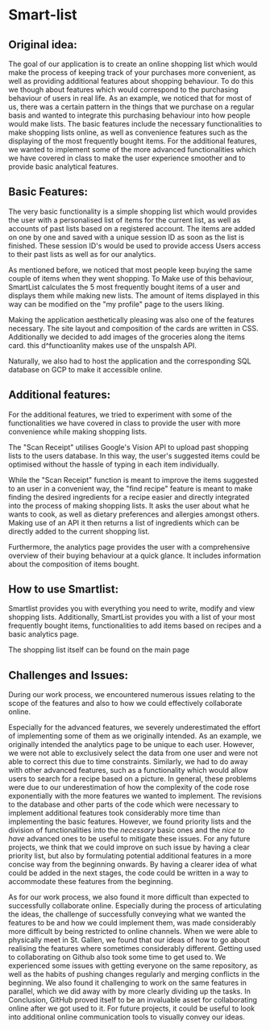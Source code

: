 # Smart-list
## Original idea:
The goal of our application is to create an online shopping list which would make the process of keeping track of your purchases more convenient, as well as providing additional features about shopping behaviour.
To do this we though about features which would correspond to the purchasing behaviour of users in real life. As an example, we noticed that for most of us, there was a certain pattern in the things that we purchase on a regular basis and wanted to integrate this purchasing behaviour into how people would make lists.
The basic features include the necessary functionalities to make shopping lists online, as well as convenience features such as the displaying of the most frequently bought items.
For the additional features, we wanted to implement some of the more advanced functionalities which we have covered in class to make the user experience smoother and to provide basic analytical features.



## Basic Features:
The very basic functionality is a simple shopping list which would provides the user with a personalised list of items for the current list, as well as accounts of past lists based on a registered account. The items are added on one by one and saved with a unique session ID as soon as the list is finished. These session ID's would be used to provide access Users access to their past lists as well as for our analytics.

As mentioned before, we noticed that most people keep buying the same couple of items when they went shopping. To Make use of this behaviour, SmartList calculates the 5 most frequently bought items of a user and displays them while making new lists. The amount of items displayed in this way can be modified on the "my profile" page to the users liking.

Making the application aesthetically pleasing was also one of the features necessary. The site layout and composition of the cards are written in CSS. Additionally we decided to add images of the groceries along the items card. this d^functioanlity makes use of the unspalsh API.   

Naturally, we also had to host the application and the corresponding SQL database on  GCP to make it accessible online.   


## Additional features:
For the additional features, we tried to experiment with some of the functionalities we have covered in class to provide the user with more convenience while making shopping lists.

The "Scan Receipt" utilises Google's Vision API to upload past shopping lists to the users database. In this way, the user's suggested items could be  optimised without the hassle of typing in each item individually.

While the "Scan Receipt" function is meant to improve the items suggested to an user in a convenient way, the "find recipe" feature is meant to make finding the desired ingredients for a recipe easier and directly integrated into the process of making shopping lists. It asks the user about what he wants to cook, as well as dietary preferences and allergies amongst others. Making use of an API it then returns a list of ingredients which can be directly added to the current shopping list.

Furthermore, the analytics page provides the user with a comprehensive overview of their buying behaviour at a quick glance. It includes information about the composition of items bought.

## How to use Smartlist:
Smartlist provides you with everything you need to write, modify and view shopping lists. Additionally, SmartList provides you with a list of your most frequently bought items, functionalities to add items based on recipes and a basic analytics page.

The shopping list itself can be found on the main page


## Challenges and Issues:
During our work process, we encountered numerous issues relating to the scope of the features and also to how we could effectively collaborate online.

Especially for the advanced features, we severely underestimated the effort of implementing some of them as we originally intended. As an example, we originally intended the analytics page to be unique to each user. However, we were not able to exclusively select the data from one user and were not able to correct this due to time constraints.
Similarly, we had to do away with other advanced features, such as a functionality which would allow users to search for a recipe based on a picture. In general, these problems were due to our underestimation of how the complexity of the code rose exponentially with the more features we wanted to implement. The revisions to the database and other parts of the code which were necessary to implement additional features took considerably more time than implementing the basic features.
However, we found priority lists and the division of functionalities into the _necessary_ basic ones and the _nice to have_ advanced ones to be useful to mitigate these issues.
For any future projects, we think that we could improve on such issue by having a clear priority list, but also by formulating potential additional features in a more concise way from the beginning onwards. By having a clearer idea of what could be added in the next stages, the code could be written in a way to accommodate these features from the beginning.  


As for our work process, we also found it more difficult than expected to successfully collaborate online. Especially during the process of articulating the ideas, the challenge of successfully conveying what we wanted the features to be and how we could implement them, was made considerably more difficult by being restricted to online channels. When we were able to physically meet in St. Gallen, we found that our ideas of how to go about realising the features where sometimes considerably different.
Getting used to collaborating on Github also took some time to get used to. We experienced some issues with getting everyone on the same repository, as well as the habits of pushing changes regularly and merging conflicts in the beginning. We also found it challenging to work on the same features in parallel, which we did away with by more clearly dividing up the tasks. In Conclusion, GitHub proved itself to be an invaluable asset for collaborating online after we got used to it.
For future projects, it could be useful to look into additional online communication tools to visually convey our ideas.
